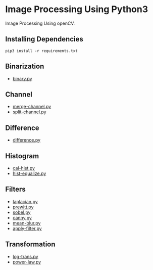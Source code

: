 #  Image Processing Using Python3
Image Processing Using openCV. 

## Installing Dependencies
```
pip3 install -r requirements.txt
```

## Binarization
- [binary.py](binary.py)
## Channel
- [merge-channel.py](merge-channel.py)
- [split-channel.py](split-channel.py)
## Difference
- [difference.py](difference.py)
## Histogram 
- [cal-hist.py](cal-hist.py)
- [hist-equalize.py](hist-equalize.py)
## Filters
- [laplacian.py](laplacian.py)
- [prewitt.py](prewitt.py)
- [sobel.py](sobel.py)
- [canny.py](canny.py)
- [mean-blur.py](mean-blur.py)
- [apply-filter.py](apply-filter.py)
## Transformation
- [log-trans.py](log-trans.py)
- [power-law.py](power-law.py)
